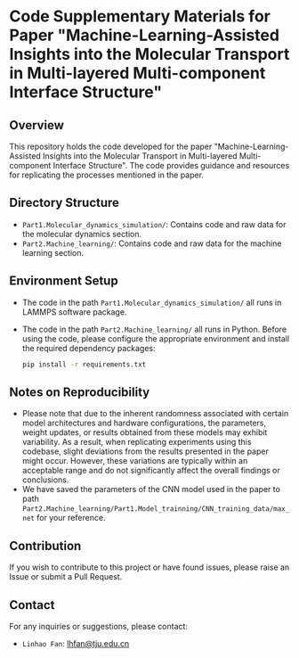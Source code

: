# Code Supplementary Materials for Paper "Machine-Learning-Assisted Insights into the Molecular Transport in Multi-layered Multi-component Interface Structure"


## Overview

This repository holds the code developed for the paper "Machine-Learning-Assisted Insights into the Molecular Transport in Multi-layered Multi-component Interface Structure". The code provides guidance and resources for replicating the processes mentioned in the paper.

## Directory Structure

- `Part1.Molecular_dynamics_simulation/`: Contains code and raw data for the molecular dynamics section.
- `Part2.Machine_learning/`: Contains code and raw data for the machine learning section.

## Environment Setup

- The code in the path `Part1.Molecular_dynamics_simulation/` all runs in LAMMPS software package.
- The code in the path `Part2.Machine_learning/` all runs in Python. Before using the code, please configure the appropriate environment and install the required dependency packages:


    ```bash
    pip install -r requirements.txt
    ```

## Notes on Reproducibility

- Please note that due to the inherent randomness associated with certain model architectures and hardware configurations, the parameters, weight updates, or results obtained from these models may exhibit variability. As a result, when replicating experiments using this codebase, slight deviations from the results presented in the paper might occur. However, these variations are typically within an acceptable range and do not significantly affect the overall findings or conclusions.
- We have saved the parameters of the CNN model used in the paper to path `Part2.Machine_learning/Part1.Model_trainning/CNN_training_data/max_net` for your reference.

## Contribution
If you wish to contribute to this project or have found issues, please raise an Issue or submit a Pull Request.

## Contact
For any inquiries or suggestions, please contact:
- `Linhao Fan`: lhfan@tju.edu.cn

